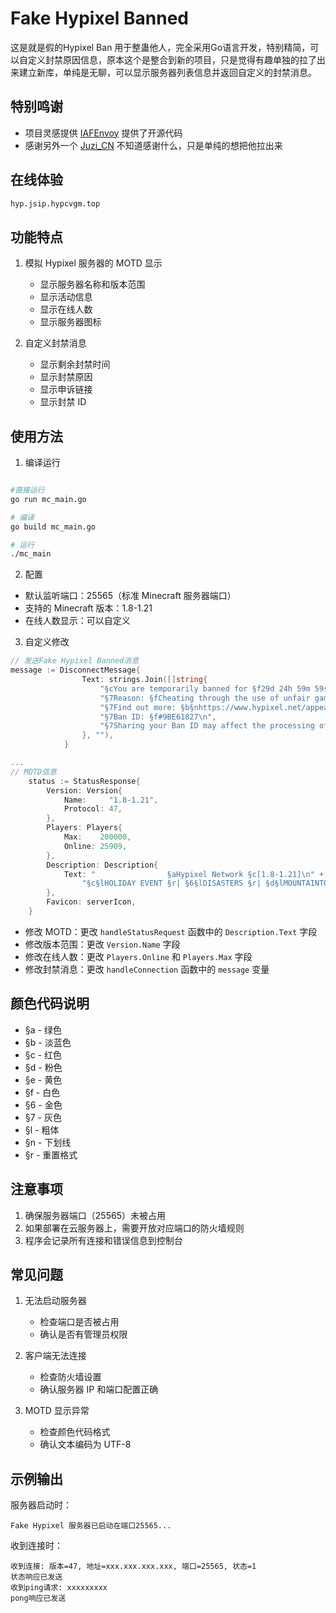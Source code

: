 # Fake Hypixel Banned

这是就是假的Hypixel Ban 用于整蛊他人，完全采用Go语言开发，特别精简，可以自定义封禁原因信息，原本这个是整合到新的项目，只是觉得有趣单独的拉了出来建立新库，单纯是无聊，可以显示服务器列表信息并返回自定义的封禁消息。

## 特别鸣谢

- 项目灵感提供 [IAFEnvoy](https://github.com/IAFEnvoy)  提供了开源代码
- 感谢另外一个 [Juzi_CN](https://github.com/juzicn) 不知道感谢什么，只是单纯的想把他拉出来

## 在线体验

```bash
hyp.jsip.hypcvgm.top
```

## 功能特点

1. 模拟 Hypixel 服务器的 MOTD 显示
   - 显示服务器名称和版本范围
   - 显示活动信息
   - 显示在线人数
   - 显示服务器图标

2. 自定义封禁消息
   - 显示剩余封禁时间
   - 显示封禁原因
   - 显示申诉链接
   - 显示封禁 ID

## 使用方法

1. 编译运行

```bash

#直接运行
go run mc_main.go

# 编译
go build mc_main.go

# 运行
./mc_main
```

2. 配置
- 默认监听端口：25565（标准 Minecraft 服务器端口）
- 支持的 Minecraft 版本：1.8-1.21
- 在线人数显示：可以自定义

3. 自定义修改

```go
// 发送Fake Hypixel Banned消息
message := DisconnectMessage{
				Text: strings.Join([]string{
					"§cYou are temporarily banned for §f29d 24h 59m 59s §cfrom this server!\n\n",
					"§7Reason: §fCheating through the use of unfair game advantages.\n",
					"§7Find out more: §b§nhttps://www.hypixel.net/appeal§r\n\n",
					"§7Ban ID: §f#9BE61827\n",
					"§7Sharing your Ban ID may affect the processing of your appeal!",
				}, ""),
			}

...
// MOTD信息
	status := StatusResponse{
		Version: Version{
			Name:     "1.8-1.21",
			Protocol: 47,
		},
		Players: Players{
			Max:    200000,
			Online: 25909,
		},
		Description: Description{
			Text: "                §aHypixel Network §c[1.8-1.21]\n" +
				"§c§lHOLIDAY EVENT §r| §6§lDISASTERS §r| §d§lMOUNTAINTOP",
		},
		Favicon: serverIcon,
	}
```

- 修改 MOTD：更改 `handleStatusRequest` 函数中的 `Description.Text` 字段
- 修改版本范围：更改 `Version.Name` 字段
- 修改在线人数：更改 `Players.Online` 和 `Players.Max` 字段
- 修改封禁消息：更改 `handleConnection` 函数中的 `message` 变量

## 颜色代码说明

- §a - 绿色
- §b - 淡蓝色
- §c - 红色
- §d - 粉色
- §e - 黄色
- §f - 白色
- §6 - 金色
- §7 - 灰色
- §l - 粗体
- §n - 下划线
- §r - 重置格式

## 注意事项

1. 确保服务器端口（25565）未被占用
2. 如果部署在云服务器上，需要开放对应端口的防火墙规则
3. 程序会记录所有连接和错误信息到控制台

## 常见问题

1. 无法启动服务器
   - 检查端口是否被占用
   - 确认是否有管理员权限

2. 客户端无法连接
   - 检查防火墙设置
   - 确认服务器 IP 和端口配置正确

3. MOTD 显示异常
   - 检查颜色代码格式
   - 确认文本编码为 UTF-8

## 示例输出

服务器启动时：

```
Fake Hypixel 服务器已启动在端口25565...
```

收到连接时：
```
收到连接: 版本=47, 地址=xxx.xxx.xxx.xxx, 端口=25565, 状态=1
状态响应已发送
收到ping请求: xxxxxxxxx
pong响应已发送
```

